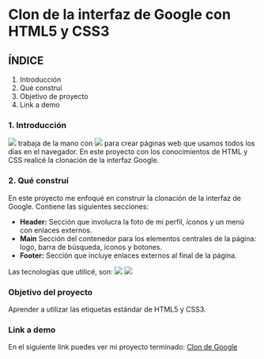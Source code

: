 # Clon de la interfaz de Google con HTML5 y CSS3

## ÍNDICE
1. Introducción
2. Qué construí
3. Objetivo de proyecto
4. Link a demo

### 1. Introducción
<img src="https://img.shields.io/badge/HTML5-E34F26?style=for-the-badge&logo=html5&logoColor=white" /> trabaja de la mano con <img src="https://img.shields.io/badge/CSS3-1572B6?style=for-the-badge&logo=css3&logoColor=white" /> para crear páginas web que usamos todos los días en el navegador. En este proyecto con los conocimientos de HTML y CSS realicé la clonación de la interfaz Google.

### 2. Qué construí
En este proyecto me enfoqué en construir la clonación de la interfaz de Google.
Contiene las siguientes secciones:

- **Header:** Sección que involucra la foto de mi perfil, íconos y un menú con enlaces externos.
- **Main** Sección del contenedor para los elementos centrales de la página: logo, barra de búsqueda, íconos y botones.
- **Footer:** Sección que incluye enlaces externos al final de la página.

Las tecnologías que utilicé, son:
<img src="https://img.shields.io/badge/HTML5-E34F26?style=for-the-badge&logo=html5&logoColor=white" />
<img src="https://img.shields.io/badge/CSS3-1572B6?style=for-the-badge&logo=css3&logoColor=white" />

### Objetivo del proyecto
Aprender a utilizar las etiquetas estándar de HTML5 y CSS3.

### Link a demo
En el siguiente link puedes ver mi proyecto terminado: [Clon de Google](#)



